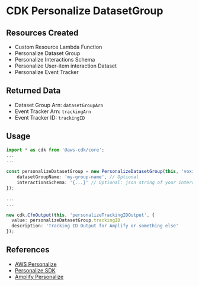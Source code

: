 # CDK Personalize DatasetGroup

## Resources Created

* Custom Resource Lambda Function
* Personalize Dataset Group
* Personalize Interactions Schema
* Personalize User-item interaction Dataset
* Personalize Event Tracker

## Returned Data

* Dataset Group Arn: `datasetGroupArn`
* Event Tracker Arn: `trackingArn`
* Event Tracker ID: `trackingID`

## Usage
```ts
import * as cdk from '@aws-cdk/core';
...
...

const personalizeDatasetGroup = new PersonalizeDatasetGroup(this, 'voxi-personalize', {
    datasetGroupName: 'my-group-name', // Optional
    interactionsSchema: '{...}' // Optional: json string of your interactions schema - defaults to a schema
});

...
...

new cdk.CfnOutput(this, 'personalizeTrackingIDOutput', {
  value: personalizeDatasetGroup.trackingID
  description: 'Tracking ID Output for Amplify or something else'
});
```

## References

* [AWS Personalize](https://docs.aws.amazon.com/personalize/latest/dg/what-is-personalize.html)
* [Personalize SDK](https://docs.aws.amazon.com/AWSJavaScriptSDK/latest/AWS/Personalize.html)
* [Amplify Personalize](https://docs.amplify.aws/lib/analytics/personalize/q/platform/js)